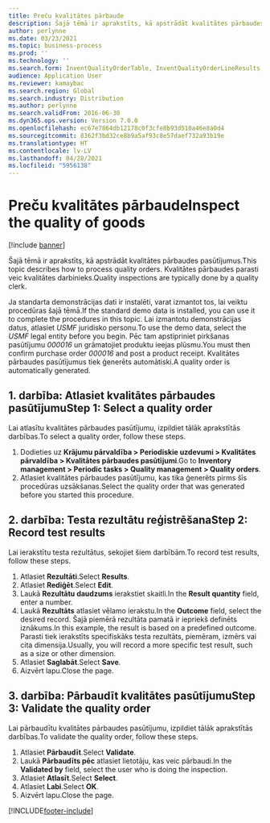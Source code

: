 ```yaml
---
title: Preču kvalitātes pārbaude
description: Šajā tēmā ir aprakstīts, kā apstrādāt kvalitātes pārbaudes pasūtījumus.
author: perlynne
ms.date: 03/23/2021
ms.topic: business-process
ms.prod: ''
ms.technology: ''
ms.search.form: InventQualityOrderTable, InventQualityOrderLineResults, HcmWorkerLookUp
audience: Application User
ms.reviewer: kamaybac
ms.search.region: Global
ms.search.industry: Distribution
ms.author: perlynne
ms.search.validFrom: 2016-06-30
ms.dyn365.ops.version: Version 7.0.0
ms.openlocfilehash: ec67e7864db12178c0f3cfe8b93d510a46e8a0d4
ms.sourcegitcommit: 8362f3bd32ce8b9a5af93c8e57daef732a93b19e
ms.translationtype: HT
ms.contentlocale: lv-LV
ms.lasthandoff: 04/28/2021
ms.locfileid: "5956138"
---
```

# <a name="inspect-the-quality-of-goods"></a><span data-ttu-id="7d82c-103">Preču kvalitātes pārbaude</span><span class="sxs-lookup"><span data-stu-id="7d82c-103">Inspect the quality of goods</span></span>

[!include [banner](../../includes/banner.md)]

<span data-ttu-id="7d82c-104">Šajā tēmā ir aprakstīts, kā apstrādāt kvalitātes pārbaudes pasūtījumus.</span><span class="sxs-lookup"><span data-stu-id="7d82c-104">This topic describes how to process quality orders.</span></span> <span data-ttu-id="7d82c-105">Kvalitātes pārbaudes parasti veic kvalitātes darbinieks.</span><span class="sxs-lookup"><span data-stu-id="7d82c-105">Quality inspections are typically done by a quality clerk.</span></span>

<span data-ttu-id="7d82c-106">Ja standarta demonstrācijas dati ir instalēti, varat izmantot tos, lai veiktu procedūras šajā tēmā.</span><span class="sxs-lookup"><span data-stu-id="7d82c-106">If the standard demo data is installed, you can use it to complete the procedures in this topic.</span></span> <span data-ttu-id="7d82c-107">Lai izmantotu demonstrācijas datus, atlasiet *USMF* juridisko personu.</span><span class="sxs-lookup"><span data-stu-id="7d82c-107">To use the demo data, select the *USMF* legal entity before you begin.</span></span> <span data-ttu-id="7d82c-108">Pēc tam apstipriniet pirkšanas pasūtījumu *000016* un grāmatojiet produktu ieejas plūsmu.</span><span class="sxs-lookup"><span data-stu-id="7d82c-108">You must then confirm purchase order *000016* and post a product receipt.</span></span> <span data-ttu-id="7d82c-109">Kvalitātes pārbaudes pasūtījumus tiek ģenerēts automātiski.</span><span class="sxs-lookup"><span data-stu-id="7d82c-109">A quality order is automatically generated.</span></span>

## <a name="step-1-select-a-quality-order"></a><span data-ttu-id="7d82c-110">1. darbība: Atlasiet kvalitātes pārbaudes pasūtījumu</span><span class="sxs-lookup"><span data-stu-id="7d82c-110">Step 1: Select a quality order</span></span>

<span data-ttu-id="7d82c-111">Lai atlasītu kvalitātes pārbaudes pasūtījumu, izpildiet tālāk aprakstītās darbības.</span><span class="sxs-lookup"><span data-stu-id="7d82c-111">To select a quality order, follow these steps.</span></span>

1. <span data-ttu-id="7d82c-112">Dodieties uz **Krājumu pārvaldība \> Periodiskie uzdevumi \> Kvalitātes pārvaldība \> Kvalitātes pārbaudes pasūtījumi**.</span><span class="sxs-lookup"><span data-stu-id="7d82c-112">Go to **Inventory management \> Periodic tasks \> Quality management \> Quality orders**.</span></span>
1. <span data-ttu-id="7d82c-113">Atlasiet kvalitātes pārbaudes pasūtījumu, kas tika ģenerēts pirms šīs procedūras uzsākšanas.</span><span class="sxs-lookup"><span data-stu-id="7d82c-113">Select the quality order that was generated before you started this procedure.</span></span>

## <a name="step-2-record-test-results"></a><span data-ttu-id="7d82c-114">2. darbība: Testa rezultātu reģistrēšana</span><span class="sxs-lookup"><span data-stu-id="7d82c-114">Step 2: Record test results</span></span>

<span data-ttu-id="7d82c-115">Lai ierakstītu testa rezultātus, sekojiet šiem darbībām.</span><span class="sxs-lookup"><span data-stu-id="7d82c-115">To record test results, follow these steps.</span></span>

1. <span data-ttu-id="7d82c-116">Atlasiet **Rezultāti**.</span><span class="sxs-lookup"><span data-stu-id="7d82c-116">Select **Results**.</span></span>
1. <span data-ttu-id="7d82c-117">Atlasiet **Rediģēt**.</span><span class="sxs-lookup"><span data-stu-id="7d82c-117">Select **Edit**.</span></span>
1. <span data-ttu-id="7d82c-118">Laukā **Rezultātu daudzums** ierakstiet skaitli.</span><span class="sxs-lookup"><span data-stu-id="7d82c-118">In the **Result quantity** field, enter a number.</span></span>
1. <span data-ttu-id="7d82c-119">Laukā **Rezultāts** atlasiet vēlamo ierakstu.</span><span class="sxs-lookup"><span data-stu-id="7d82c-119">In the **Outcome** field, select the desired record.</span></span> <span data-ttu-id="7d82c-120">Šajā piemērā rezultāta pamatā ir iepriekš definēts iznākums.</span><span class="sxs-lookup"><span data-stu-id="7d82c-120">In this example, the result is based on a predefined outcome.</span></span> <span data-ttu-id="7d82c-121">Parasti tiek ierakstīts specifiskāks testa rezultāts, piemēram, izmērs vai cita dimensija.</span><span class="sxs-lookup"><span data-stu-id="7d82c-121">Usually, you will record a more specific test result, such as a size or other dimension.</span></span>
1. <span data-ttu-id="7d82c-122">Atlasiet **Saglabāt**.</span><span class="sxs-lookup"><span data-stu-id="7d82c-122">Select **Save**.</span></span>
1. <span data-ttu-id="7d82c-123">Aizvērt lapu.</span><span class="sxs-lookup"><span data-stu-id="7d82c-123">Close the page.</span></span>

## <a name="step-3-validate-the-quality-order"></a><span data-ttu-id="7d82c-124">3. darbība: Pārbaudīt kvalitātes pasūtījumu</span><span class="sxs-lookup"><span data-stu-id="7d82c-124">Step 3: Validate the quality order</span></span>

<span data-ttu-id="7d82c-125">Lai pārbaudītu kvalitātes pārbaudes pasūtījumu, izpildiet tālāk aprakstītās darbības.</span><span class="sxs-lookup"><span data-stu-id="7d82c-125">To validate the quality order, follow these steps.</span></span>

1. <span data-ttu-id="7d82c-126">Atlasiet **Pārbaudīt**.</span><span class="sxs-lookup"><span data-stu-id="7d82c-126">Select **Validate**.</span></span>
1. <span data-ttu-id="7d82c-127">Laukā **Pārbaudīts pēc** atlasiet lietotāju, kas veic pārbaudi.</span><span class="sxs-lookup"><span data-stu-id="7d82c-127">In the **Validated by** field, select the user who is doing the inspection.</span></span>
1. <span data-ttu-id="7d82c-128">Atlasiet **Atlasīt**.</span><span class="sxs-lookup"><span data-stu-id="7d82c-128">Select **Select**.</span></span>
1. <span data-ttu-id="7d82c-129">Atlasiet **Labi**.</span><span class="sxs-lookup"><span data-stu-id="7d82c-129">Select **OK**.</span></span>
1. <span data-ttu-id="7d82c-130">Aizvērt lapu.</span><span class="sxs-lookup"><span data-stu-id="7d82c-130">Close the page.</span></span>

[!INCLUDE[footer-include](../../../includes/footer-banner.md)]
